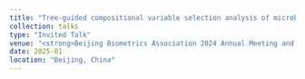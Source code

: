 ```yaml
---
title: "Tree-guided compositional variable selection analysis of microbiome data"
collection: talks
type: "Invited Talk"
venue: "<strong>Beijing Biometrics Association 2024 Annual Meeting and 9th Academic Exchange Seminar</strong>"
date: 2025-01
location: "Beijing, China"
---
```


